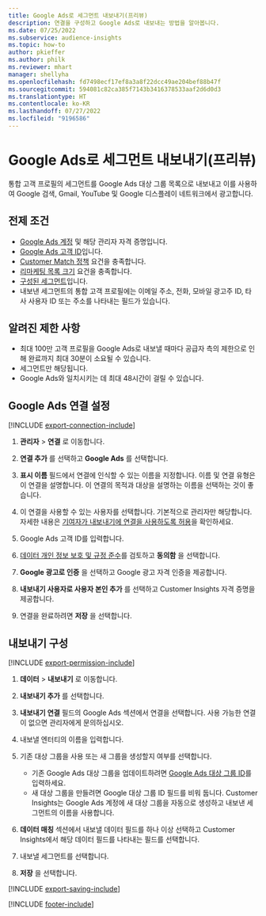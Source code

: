 ```yaml
---
title: Google Ads로 세그먼트 내보내기(프리뷰)
description: 연결을 구성하고 Google Ads로 내보내는 방법을 알아봅니다.
ms.date: 07/25/2022
ms.subservice: audience-insights
ms.topic: how-to
author: pkieffer
ms.author: philk
ms.reviewer: mhart
manager: shellyha
ms.openlocfilehash: fd7498ecf17ef8a3a8f22dcc49ae204bef88b47f
ms.sourcegitcommit: 594081c82ca385f7143b3416378533aaf2d6d0d3
ms.translationtype: HT
ms.contentlocale: ko-KR
ms.lasthandoff: 07/27/2022
ms.locfileid: "9196586"
---
```

# <a name="export-segments-to-google-ads-preview"></a>Google Ads로 세그먼트 내보내기(프리뷰)

통합 고객 프로필의 세그먼트를 Google Ads 대상 그룹 목록으로 내보내고 이를 사용하여 Google 검색, Gmail, YouTube 및 Google 디스플레이 네트워크에서 광고합니다.

## <a name="prerequisites"></a>전제 조건

- [Google Ads 계정](https://ads.google.com/) 및 해당 관리자 자격 증명입니다.
- [Google Ads 고객 ID](https://support.google.com/google-ads/answer/1704344)입니다.
- [Customer Match 정책](https://support.google.com/adspolicy/answer/6299717) 요건을 충족합니다.
- [리마케팅 목록 크기](https://support.google.com/google-ads/answer/7558048) 요건을 충족합니다.
- [구성된 세그먼트](segments.md)입니다.
- 내보낸 세그먼트의 통합 고객 프로필에는 이메일 주소, 전화, 모바일 광고주 ID, 타사 사용자 ID 또는 주소를 나타내는 필드가 있습니다.

## <a name="known-limitations"></a>알려진 제한 사항

- 최대 100만 고객 프로필을 Google Ads로 내보낼 때마다 공급자 측의 제한으로 인해 완료까지 최대 30분이 소요될 수 있습니다.
- 세그먼트만 해당됩니다.
- Google Ads와 일치시키는 데 최대 48시간이 걸릴 수 있습니다.

## <a name="set-up-connection-to-google-ads"></a>Google Ads 연결 설정

[!INCLUDE [export-connection-include](includes/export-connection-admn.md)]

1. **관리자** > **연결** 로 이동합니다.

1. **연결 추가** 를 선택하고 **Google Ads** 를 선택합니다.

1. **표시 이름** 필드에서 연결에 인식할 수 있는 이름을 지정합니다. 이름 및 연결 유형은 이 연결을 설명합니다. 이 연결의 목적과 대상을 설명하는 이름을 선택하는 것이 좋습니다.

1. 이 연결을 사용할 수 있는 사용자를 선택합니다. 기본적으로 관리자만 해당합니다. 자세한 내용은 [기여자가 내보내기에 연결을 사용하도록 허용](connections.md#allow-contributors-to-use-a-connection-for-exports)을 확인하세요.

1. Google Ads 고객 ID를 입력합니다.

1. [데이터 개인 정보 보호 및 규정 준수](connections.md#data-privacy-and-compliance)를 검토하고 **동의함** 을 선택합니다.

1. **Google 광고로 인증** 을 선택하고 Google 광고 자격 인증을 제공합니다.

1. **내보내기 사용자로 사용자 본인 추가** 를 선택하고 Customer Insights 자격 증명을 제공합니다.

1. 연결을 완료하려면 **저장** 을 선택합니다.

## <a name="configure-an-export"></a>내보내기 구성

[!INCLUDE [export-permission-include](includes/export-permission.md)]

1. **데이터** > **내보내기** 로 이동합니다.

1. **내보내기 추가** 를 선택합니다.

1. **내보내기 연결** 필드의 Google Ads 섹션에서 연결을 선택합니다. 사용 가능한 연결이 없으면 관리자에게 문의하십시오.

1. 내보낼 엔터티의 이름을 입력합니다.

1. 기존 대상 그룹을 사용 또는 새 그룹을 생성할지 여부를 선택합니다.
   - 기존 Google Ads 대상 그룹을 업데이트하려면 [Google Ads 대상 그룹 ID](https://support.google.com/google-ads/answer/7558048?hl=en#:~:text=Audience%20lists%20is%20a%20section,Display%20Network%20through%20remarketing%20campaigns)를 입력하세요.
   - 새 대상 그룹을 만들려면 Google 대상 그룹 ID 필드를 비워 둡니다. Customer Insights는 Google Ads 계정에 새 대상 그룹을 자동으로 생성하고 내보낸 세그먼트의 이름을 사용합니다.

1. **데이터 매칭** 섹션에서 내보낼 데이터 필드를 하나 이상 선택하고 Customer Insights에서 해당 데이터 필드를 나타내는 필드를 선택합니다.

1. 내보낼 세그먼트를 선택합니다.

1. **저장** 을 선택합니다.

[!INCLUDE [export-saving-include](includes/export-saving.md)]

[!INCLUDE [footer-include](includes/footer-banner.md)]
